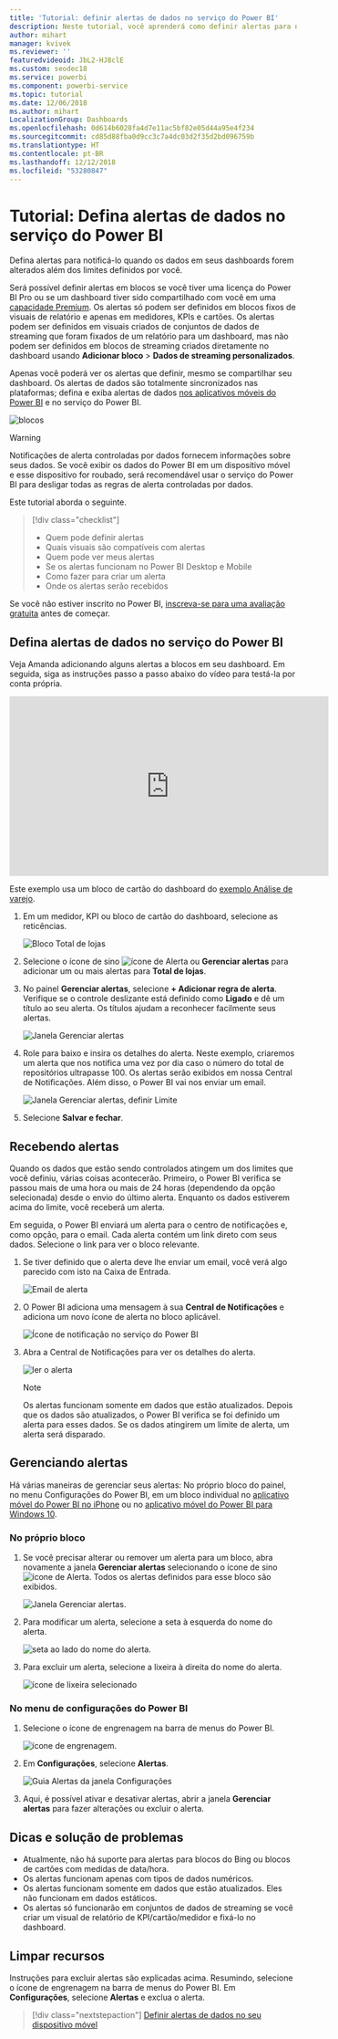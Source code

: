 ```yaml
---
title: 'Tutorial: definir alertas de dados no serviço do Power BI'
description: Neste tutorial, você aprenderá como definir alertas para notificar quando os dados nos dashboards forem alterados além dos limites definidos por você no serviço do Microsoft Power BI.
author: mihart
manager: kvivek
ms.reviewer: ''
featuredvideoid: JbL2-HJ8clE
ms.custom: seodec18
ms.service: powerbi
ms.component: powerbi-service
ms.topic: tutorial
ms.date: 12/06/2018
ms.author: mihart
LocalizationGroup: Dashboards
ms.openlocfilehash: 0d614b6028fa4d7e11ac5bf82e05d44a95e4f234
ms.sourcegitcommit: cd85d88fba0d9cc3c7a4dc03d2f35d2bd096759b
ms.translationtype: HT
ms.contentlocale: pt-BR
ms.lasthandoff: 12/12/2018
ms.locfileid: "53280847"
---
```

# <a name="tutorial-set-data-alerts-in-power-bi-service"></a>Tutorial: Defina alertas de dados no serviço do Power BI
Defina alertas para notificá-lo quando os dados em seus dashboards forem alterados além dos limites definidos por você. 

Será possível definir alertas em blocos se você tiver uma licença do Power BI Pro ou se um dashboard tiver sido compartilhado com você em uma [capacidade Premium](../service-premium.md). Os alertas só podem ser definidos em blocos fixos de visuais de relatório e apenas em medidores, KPIs e cartões. Os alertas podem ser definidos em visuais criados de conjuntos de dados de streaming que foram fixados de um relatório para um dashboard, mas não podem ser definidos em blocos de streaming criados diretamente no dashboard usando **Adicionar bloco** > **Dados de streaming personalizados**. 

Apenas você poderá ver os alertas que definir, mesmo se compartilhar seu dashboard. Os alertas de dados são totalmente sincronizados nas plataformas; defina e exiba alertas de dados [nos aplicativos móveis do Power BI](mobile/mobile-set-data-alerts-in-the-mobile-apps.md) e no serviço do Power BI. 

![blocos](../media/service-set-data-alerts/powerbi-alert-types-new.png)

> [!WARNING]
> Notificações de alerta controladas por dados fornecem informações sobre seus dados. Se você exibir os dados do Power BI em um dispositivo móvel e esse dispositivo for roubado, será recomendável usar o serviço do Power BI para desligar todas as regras de alerta controladas por dados.
> 

Este tutorial aborda o seguinte.
> [!div class="checklist"]
> * Quem pode definir alertas
> * Quais visuais são compatíveis com alertas
> * Quem pode ver meus alertas
> * Se os alertas funcionam no Power BI Desktop e Mobile
> * Como fazer para criar um alerta
> * Onde os alertas serão recebidos

Se você não estiver inscrito no Power BI, [inscreva-se para uma avaliação gratuita](https://app.powerbi.com/signupredirect?pbi_source=web) antes de começar.

## <a name="set-data-alerts-in-power-bi-service"></a>Defina alertas de dados no serviço do Power BI
Veja Amanda adicionando alguns alertas a blocos em seu dashboard. Em seguida, siga as instruções passo a passo abaixo do vídeo para testá-la por conta própria.

<iframe width="560" height="315" src="https://www.youtube.com/embed/JbL2-HJ8clE" frameborder="0" allowfullscreen></iframe>

Este exemplo usa um bloco de cartão do dashboard do [exemplo Análise de varejo](http://go.microsoft.com/fwlink/?LinkId=529778).

1. Em um medidor, KPI ou bloco de cartão do dashboard, selecione as reticências.
   
   ![Bloco Total de lojas](media/end-user-alerts/powerbi-card.png)
2. Selecione o ícone de sino ![ícone de Alerta](media/end-user-alerts/power-bi-bell-icon.png) ou **Gerenciar alertas** para adicionar um ou mais alertas para **Total de lojas**.
   
1. No painel **Gerenciar alertas**, selecione **+ Adicionar regra de alerta**.  Verifique se o controle deslizante está definido como **Ligado** e dê um título ao seu alerta. Os títulos ajudam a reconhecer facilmente seus alertas.
   
   ![Janela Gerenciar alertas](media/end-user-alerts/powerbi-alert-title.png)
4. Role para baixo e insira os detalhes do alerta.  Neste exemplo, criaremos um alerta que nos notifica uma vez por dia caso o número do total de repositórios ultrapasse 100. Os alertas serão exibidos em nossa Central de Notificações. Além disso, o Power BI vai nos enviar um email.
   
   ![Janela Gerenciar alertas, definir Limite](media/end-user-alerts/power-bi-set-alert-details.png)
5. Selecione **Salvar e fechar**.

## <a name="receiving-alerts"></a>Recebendo alertas
Quando os dados que estão sendo controlados atingem um dos limites que você definiu, várias coisas acontecerão. Primeiro, o Power BI verifica se passou mais de uma hora ou mais de 24 horas (dependendo da opção selecionada) desde o envio do último alerta. Enquanto os dados estiverem acima do limite, você receberá um alerta.

Em seguida, o Power BI enviará um alerta para o centro de notificações e, como opção, para o email. Cada alerta contém um link direto com seus dados. Selecione o link para ver o bloco relevante.  

1. Se tiver definido que o alerta deve lhe enviar um email, você verá algo parecido com isto na Caixa de Entrada.
   
   ![Email de alerta](media/end-user-alerts/powerbi-alerts-email.png)
2. O Power BI adiciona uma mensagem à sua **Central de Notificações** e adiciona um novo ícone de alerta no bloco aplicável.
   
   ![Ícone de notificação no serviço do Power BI](media/end-user-alerts/powerbi-alert-notifications.png)
3. Abra a Central de Notificações para ver os detalhes do alerta.
   
    ![ler o alerta](media/end-user-alerts/powerbi-alert-notification.png)
   
   > [!NOTE]
   > Os alertas funcionam somente em dados que estão atualizados. Depois que os dados são atualizados, o Power BI verifica se foi definido um alerta para esses dados. Se os dados atingirem um limite de alerta, um alerta será disparado.
   > 
   > 

## <a name="managing-alerts"></a>Gerenciando alertas
Há várias maneiras de gerenciar seus alertas: No próprio bloco do painel, no menu Configurações do Power BI, em um bloco individual no [aplicativo móvel do Power BI no iPhone](mobile/mobile-set-data-alerts-in-the-mobile-apps.md) ou no [aplicativo móvel do Power BI para Windows 10](mobile/mobile-set-data-alerts-in-the-mobile-apps.md).

### <a name="from-the-tile-itself"></a>No próprio bloco
1. Se você precisar alterar ou remover um alerta para um bloco, abra novamente a janela **Gerenciar alertas** selecionando o ícone de sino ![ícone de Alerta](media/end-user-alerts/power-bi-bell-icon.png). Todos os alertas definidos para esse bloco são exibidos.
   
    ![Janela Gerenciar alertas](media/end-user-alerts/powerbi-see-alerts.png).
2. Para modificar um alerta, selecione a seta à esquerda do nome do alerta.
   
    ![seta ao lado do nome do alerta](media/end-user-alerts/powerbi-see-alerts-arrow.png).
3. Para excluir um alerta, selecione a lixeira à direita do nome do alerta.
   
      ![ícone de lixeira selecionado](media/end-user-alerts/powerbi-see-alerts-delete.png)

### <a name="from-the-power-bi-settings-menu"></a>No menu de configurações do Power BI
1. Selecione o ícone de engrenagem na barra de menus do Power BI.
   
    ![ícone de engrenagem](media/end-user-alerts/powerbi-gear-icon.png).
2. Em **Configurações**, selecione **Alertas**.
   
    ![Guia Alertas da janela Configurações](media/end-user-alerts/powerbi-alert-settings.png)
3. Aqui, é possível ativar e desativar alertas, abrir a janela **Gerenciar alertas** para fazer alterações ou excluir o alerta.

## <a name="tips-and-troubleshooting"></a>Dicas e solução de problemas
* Atualmente, não há suporte para alertas para blocos do Bing ou blocos de cartões com medidas de data/hora.
* Os alertas funcionam apenas com tipos de dados numéricos.
* Os alertas funcionam somente em dados que estão atualizados. Eles não funcionam em dados estáticos.
* Os alertas só funcionarão em conjuntos de dados de streaming se você criar um visual de relatório de KPI/cartão/medidor e fixá-lo no dashboard.

## <a name="clean-up-resources"></a>Limpar recursos
Instruções para excluir alertas são explicadas acima. Resumindo, selecione o ícone de engrenagem na barra de menus do Power BI. Em **Configurações**, selecione **Alertas** e exclua o alerta.

> [!div class="nextstepaction"]
> [Definir alertas de dados no seu dispositivo móvel](mobile/mobile-set-data-alerts-in-the-mobile-apps.md)


